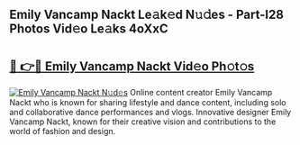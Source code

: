 ## Emily Vancamp Nackt Le𝚊k𝚎d N𝚞𝚍es - Part-I28 Photos Vid𝚎o Le𝚊ks 4oXxC

# <h2><a href="http://fbax0pl.evod.top/?m=Emily+Vancamp+Nackt">🔗 👉🔴 Emily Vancamp Nackt Vid𝚎o Ph𝚘t𝚘s</a></h2>

[![Emily Vancamp Nackt N𝚞d𝚎s](https://i.imgur.com/8V9OHl7.gif)](http://fbax0pl.evod.top/?m=Emily+Vancamp+Nackt)
Online content creator Emily Vancamp Nackt who is known for sharing lifestyle and dance content, including solo and collaborative dance performances and vlogs. Innovative designer Emily Vancamp Nackt, known for their creative vision and contributions to the world of fashion and design. 
